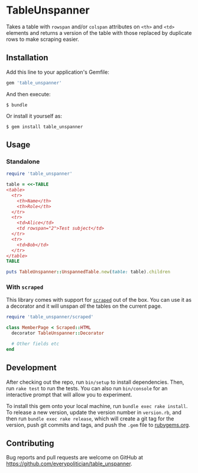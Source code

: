 # TableUnspanner

Takes a table with `rowspan` and/or `colspan` attributes on `<th>` and `<td>`
elements and returns a version of the table with those replaced by duplicate
rows to make scraping easier.

## Installation

Add this line to your application's Gemfile:

```ruby
gem 'table_unspanner'
```

And then execute:

    $ bundle

Or install it yourself as:

    $ gem install table_unspanner

## Usage

### Standalone

```ruby
require 'table_unspanner'

table = <<-TABLE
<table>
  <tr>
    <th>Name</th>
    <th>Role</th>
  </tr>
  <tr>
    <td>Alice</td>
    <td rowspan="2">Test subject</td>
  </tr>
  <tr>
    <td>Bob</td>
  </tr>
</table>
TABLE

puts TableUnspanner::UnspannedTable.new(table: table).children
```

### With `scraped`

This library comes with support for
[`scraped`](https://github.com/everypolitician/scraped) out of the box. You can
use it as a decorator and it will unspan _all_ the tables on the current page.

```ruby
require 'table_unspanner/scraped'

class MemberPage < Scraped::HTML
  decorator TableUnspanner::Decorator

  # Other fields etc
end
```

## Development

After checking out the repo, run `bin/setup` to install dependencies. Then, run `rake test` to run the tests. You can also run `bin/console` for an interactive prompt that will allow you to experiment.

To install this gem onto your local machine, run `bundle exec rake install`. To release a new version, update the version number in `version.rb`, and then run `bundle exec rake release`, which will create a git tag for the version, push git commits and tags, and push the `.gem` file to [rubygems.org](https://rubygems.org).

## Contributing

Bug reports and pull requests are welcome on GitHub at https://github.com/everypolitician/table_unspanner.
